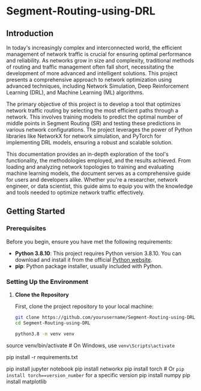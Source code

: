 # Segment-Routing-using-DRL

## Introduction

In today's increasingly complex and interconnected world, the efficient management of network traffic is crucial for ensuring optimal performance and reliability. As networks grow in size and complexity, traditional methods of routing and traffic management often fall short, necessitating the development of more advanced and intelligent solutions. This project presents a comprehensive approach to network optimization using advanced techniques, including Network Simulation, Deep Reinforcement Learning (DRL), and Machine Learning (ML) algorithms.

The primary objective of this project is to develop a tool that optimizes network traffic routing by selecting the most efficient paths through a network. This involves training models to predict the optimal number of middle points in Segment Routing (SR) and testing these predictions in various network configurations. The project leverages the power of Python libraries like NetworkX for network simulation, and PyTorch for implementing DRL models, ensuring a robust and scalable solution.

This documentation provides an in-depth exploration of the tool's functionality, the methodologies employed, and the results achieved. From loading and analyzing network topologies to training and evaluating machine learning models, the document serves as a comprehensive guide for users and developers alike. Whether you're a researcher, network engineer, or data scientist, this guide aims to equip you with the knowledge and tools needed to optimize network traffic effectively.

## Getting Started


### Prerequisites

Before you begin, ensure you have met the following requirements:

- **Python 3.8.10**: This project requires Python version 3.8.10. You can download and install it from the official [Python website](https://www.python.org/downloads/release/python-3810/).
- **pip**: Python package installer, usually included with Python.

### Setting Up the Environment

1. **Clone the Repository**

   First, clone the project repository to your local machine:

   ```bash
   git clone https://github.com/yourusername/Segment-Routing-using-DRL.git
   cd Segment-Routing-using-DRL

   python3.8 -m venv venv
source venv/bin/activate   # On Windows, use `venv\Scripts\activate`

pip install -r requirements.txt

pip install jupyter notebook
pip install networkx
pip install torch  # Or `pip install torch==version_number` for a specific version
pip install numpy
pip install matplotlib

